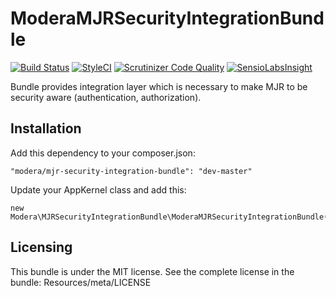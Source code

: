 # ModeraMJRSecurityIntegrationBundle

[![Build Status](https://travis-ci.org/modera/ModeraMJRSecurityIntegrationBundle.svg?branch=master)](https://travis-ci.org/modera/ModeraMJRSecurityIntegrationBundle)
[![StyleCI](https://styleci.io/repos/29132608/shield)](https://styleci.io/repos/29132608)
[![Scrutinizer Code Quality](https://scrutinizer-ci.com/g/modera/ModeraMJRSecurityIntegrationBundle/badges/quality-score.png?b=master)](https://scrutinizer-ci.com/g/modera/ModeraMJRSecurityIntegrationBundle/?branch=master)
[![SensioLabsInsight](https://insight.sensiolabs.com/projects/e4171535-f597-4d2a-940e-dce1b4fc0581/mini.png)](https://insight.sensiolabs.com/projects/e4171535-f597-4d2a-940e-dce1b4fc0581)

Bundle provides integration layer which is necessary to make MJR to be security aware (authentication, authorization).

## Installation

Add this dependency to your composer.json:

    "modera/mjr-security-integration-bundle": "dev-master"

Update your AppKernel class and add this:

    new Modera\MJRSecurityIntegrationBundle\ModeraMJRSecurityIntegrationBundle(),

## Licensing

This bundle is under the MIT license. See the complete license in the bundle:
Resources/meta/LICENSE